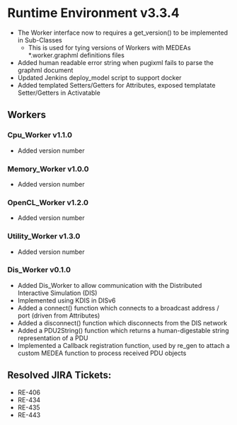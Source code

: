 # Runtime Environment v3.3.4
* The Worker interface now to requires a get_version() to be implemented in Sub-Classes
  * This is used for tying versions of Workers with MEDEAs *.worker.graphml definitions files
* Added human readable error string when pugixml fails to parse the graphml document
* Updated Jenkins deploy_model script to support docker
* Added templated Setters/Getters for Attributes, exposed templatate Setter/Getters in Activatable

## Workers
### Cpu_Worker v1.1.0
* Added version number
### Memory_Worker v1.0.0
* Added version number
### OpenCL_Worker v1.2.0
* Added version number
### Utility_Worker v1.3.0
* Added version number
### Dis_Worker v0.1.0
* Added Dis_Worker to allow communication with the Distributed Interactive Simulation (DIS)
* Implemented using KDIS in DISv6
* Added a connect() function which connects to a broadcast address / port (driven from Attributes)
* Added a disconnect() function which disconnects from the DIS network
* Added a PDU2String() function which returns a human-digestable string representation of a PDU
* Implemented a Callback registration function, used by re_gen to attach a custom MEDEA function to process received PDU objects

## Resolved JIRA Tickets:
* RE-406
* RE-434
* RE-435
* RE-443